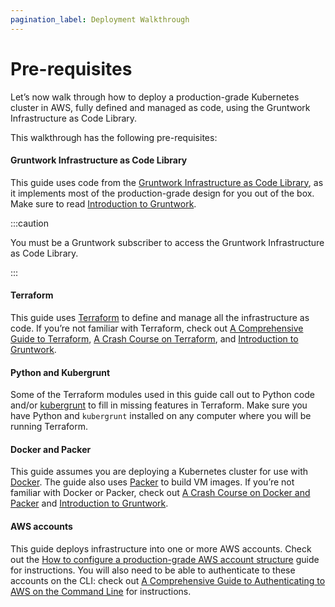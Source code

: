 ```yaml
---
pagination_label: Deployment Walkthrough
---
```


# Pre-requisites

Let’s now walk through how to deploy a production-grade Kubernetes cluster in AWS, fully defined and managed as code, using the Gruntwork Infrastructure as Code Library.

This walkthrough has the following pre-requisites:

<div className="dlist">

#### Gruntwork Infrastructure as Code Library

This guide uses code from the [Gruntwork Infrastructure as Code Library](https://gruntwork.io/infrastructure-as-code-library/), as it
implements most of the production-grade design for you out of the box. Make sure to read
[Introduction to Gruntwork](/docs/intro/overview/intro-to-gruntwork).

</div>

:::caution

You must be a <span className="js-subscribe-cta">Gruntwork subscriber</span> to access the Gruntwork Infrastructure as Code Library.

:::

<div className="dlist">

#### Terraform

This guide uses [Terraform](https://www.terraform.io/) to define and manage all the infrastructure as code. If you’re
not familiar with Terraform, check out [A
Comprehensive Guide to Terraform](https://blog.gruntwork.io/a-comprehensive-guide-to-terraform-b3d32832baca), [A Crash Course on Terraform](https://training.gruntwork.io/p/terraform), and
[Introduction to Gruntwork](/docs/intro/overview/intro-to-gruntwork).

#### Python and Kubergrunt

Some of the Terraform modules used in this guide call out to Python code and/or
[kubergrunt](https://github.com/gruntwork-io/kubergrunt) to fill in missing features in Terraform. Make sure you have
Python and `kubergrunt` installed on any computer where you will be running Terraform.

#### Docker and Packer

This guide assumes you are deploying a Kubernetes cluster for use with [Docker](https://www.docker.com). The guide also
uses [Packer](https://www.packer.io) to build VM images. If you’re not familiar with Docker or Packer, check out
[A Crash Course on Docker and Packer](https://training.gruntwork.io/p/a-crash-course-on-docker-packer) and
[Introduction to Gruntwork](/docs/intro/overview/intro-to-gruntwork).

#### AWS accounts

This guide deploys infrastructure into one or more AWS accounts. Check out the
[How to configure a production-grade AWS account structure](../../2-landing-zone/0-intro/0-what-youll-learn-in-this-guide.md)
guide for instructions. You will also need to be able to authenticate to these accounts on the CLI: check out
[A Comprehensive Guide to Authenticating to AWS on the Command Line](https://blog.gruntwork.io/a-comprehensive-guide-to-authenticating-to-aws-on-the-command-line-63656a686799)
for instructions.

</div>


<!-- ##DOCS-SOURCER-START
{"sourcePlugin":"Local File Copier","hash":"73b6eb2c6f779ec1d32a2555110a6f85"}
##DOCS-SOURCER-END -->
